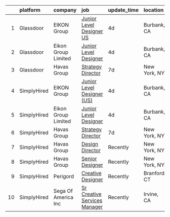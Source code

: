 

|    | platform    | company             | job                                                                                                                                                                                                                                                                                              | update_time   | location     |
|---:|:------------|:--------------------|:-------------------------------------------------------------------------------------------------------------------------------------------------------------------------------------------------------------------------------------------------------------------------------------------------|:--------------|:-------------|
|  1 | Glassdoor   | EIKON Group         | [Junior Level Designer  US ](https://www.glassdoor.com/partner/jobListing.htm?pos=102&ao=1136043&s=58&guid=0000018271ec8f92bba0e7c6ea9bd362&src=GD_JOB_AD&t=SR&vt=w&ea=1&cs=1_ba35079a&cb=1659768705053&jobListingId=1008045756977&jrtk=3-0-1g9oup3tpkltp801-1g9oup3u8i3bi800-ec0033a21406c9c8-) | 4d            | Burbank, CA  |
|  2 | Glassdoor   | Eikon Group Limited | [Junior Level Designer](https://www.glassdoor.com/partner/jobListing.htm?pos=101&ao=1136043&s=58&guid=0000018271ec8f92bba0e7c6ea9bd362&src=GD_JOB_AD&t=SR&vt=w&cs=1_a4805a94&cb=1659768705053&jobListingId=1008044301528&jrtk=3-0-1g9oup3tpkltp801-1g9oup3u8i3bi800-cf8be087b59358a1-)           | 4d            | Burbank, CA  |
|  3 | Glassdoor   | Havas Group         | [Strategy Director](https://www.glassdoor.com/partner/jobListing.htm?pos=103&ao=1136043&s=58&guid=0000018271ec8f92bba0e7c6ea9bd362&src=GD_JOB_AD&t=SR&vt=w&cs=1_30bfdbfb&cb=1659768705053&jobListingId=1008038564307&jrtk=3-0-1g9oup3tpkltp801-1g9oup3u8i3bi800-8f4eea65211312fc-)               | 7d            | New York, NY |
|  4 | SimplyHired | EIKON Group         | [Junior Level Designer (US)](https://www.simplyhired.com/job/1TN-htLojsXc37wyhKOqzw4oEF1eSY7E0U-UUhtEe3s4y9zk74lB_g?q=creative+artworker)                                                                                                                                                        | 4d            | Burbank, CA  |
|  5 | SimplyHired | Eikon Group Limited | [Junior Level Designer](https://www.simplyhired.com/job/A4ixYWa3uca7ElnHZdyzJo9sk9Lx83mF8zE3soGkPjq8hgpLwu18vg?q=creative+artworker)                                                                                                                                                             | 4d            | Burbank, CA  |
|  6 | SimplyHired | Havas Group         | [Strategy Director](https://www.simplyhired.com/job/Zuvjtnv607kacHkllCPc182XTL0JqnQYEfqC0R5FEY_mTe2_E1SSTQ?q=creative+artworker)                                                                                                                                                                 | 7d            | New York, NY |
|  7 | SimplyHired | Havas Group         | [Design Director](https://www.simplyhired.com/job/g9cpQpFs2CYEee5ADRe5RsISAoMSawJlLBxLSyjYTCdbtO9uCDz61Q?q=creative+artworker)                                                                                                                                                                   | Recently      | New York, NY |
|  8 | SimplyHired | Havas Group         | [Senior Designer](https://www.simplyhired.com/job/Ufnn0ntlF8zhs3BC_pTwoVRY-qkuORpMwQEYesU5fJshcmSuNnTahQ?q=creative+artworker)                                                                                                                                                                   | Recently      | New York, NY |
|  9 | SimplyHired | Perigord            | [Creative Designer](https://www.simplyhired.com/job/vlyB3tmecvpjVjGFR6T5AdeVavhbe36i0AfSywo44g2ozW67UEHMug?q=creative+artworker)                                                                                                                                                                 | Recently      | Branford, CT |
| 10 | SimplyHired | Sega Of America Inc | [Sr Creative Services Manager](https://www.simplyhired.com/job/9YF_1yT0W8DRWaXON1hbMgSAsjZYHgEtsJ5LYUCpzoub8VqZBS_C9w?q=creative+artworker)                                                                                                                                                      | Recently      | Irvine, CA   |